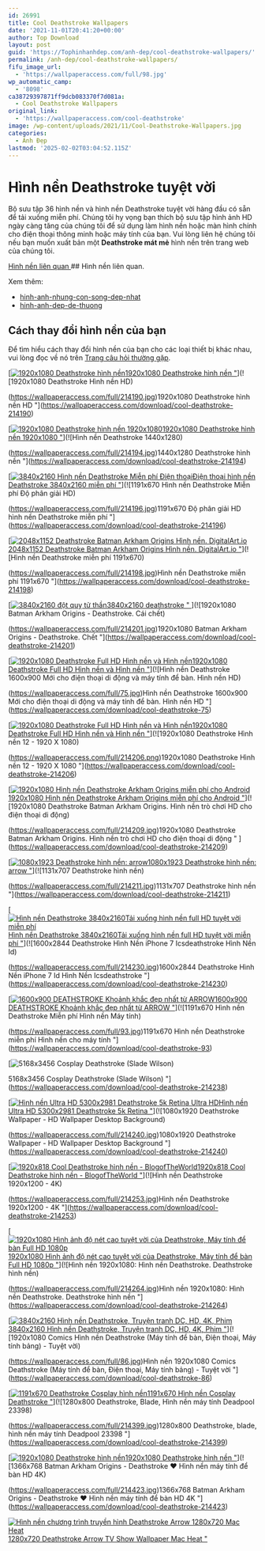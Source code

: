```yaml
---
id: 26991
title: Cool Deathstroke Wallpapers
date: '2021-11-01T20:41:20+00:00'
author: Top Download
layout: post
guid: 'https://Tophinhanhdep.com/anh-dep/cool-deathstroke-wallpapers/'
permalink: /anh-dep/cool-deathstroke-wallpapers/
fifu_image_url:
  - 'https://wallpaperaccess.com/full/98.jpg'
wp_automatic_camp:
  - '8098'
ca38729397871ff9dcb083370f7d081a:
  - Cool Deathstroke Wallpapers
original_link:
  - 'https://wallpaperaccess.com/cool-deathstroke'
image: /wp-content/uploads/2021/11/Cool-Deathstroke-Wallpapers.jpg
categories:
  - Ảnh Đẹp
lastmod: '2025-02-02T03:04:52.115Z'
---
```

# Hình nền Deathstroke tuyệt vời

Bộ sưu tập 36 hình nền và hình nền Deathstroke tuyệt vời hàng đầu có sẵn để tải xuống miễn phí. Chúng tôi hy vọng bạn thích bộ sưu tập hình ảnh HD ngày càng tăng của chúng tôi để sử dụng làm hình nền hoặc màn hình chính cho điện thoại thông minh hoặc máy tính của bạn. Vui lòng liên hệ chúng tôi nếu bạn muốn xuất bản một **Deathstroke mát mẻ** hình nền trên trang web của chúng tôi.

[Hình nền liên quan ](#related) ## Hình nền liên quan.

   
 Xem thêm:

   
- [hinh-anh-nhung-con-song-dep-nhat](https://tophinhanhdep.com/hinh-nen-dep/hinh-anh-nhung-con-song-dep-nhat/)
- [hinh-anh-dep-de-thuong](https://tophinhanhdep.com/hinh-anh-de-thuong/hinh-anh-dep-de-thuong/)

## Cách thay đổi hình nền của bạn

Để tìm hiểu cách thay đổi hình nền của bạn cho các loại thiết bị khác nhau, vui lòng đọc về nó trên [Trang câu hỏi thường gặp](https://tophinhanhdep.com/faq/).

  
[[![1920x1080 Deathstroke hình nền](https://wallpaperaccess.com/full/98.jpg)1920x1080 Deathstroke hình nền "](https://wallpaperaccess.com/download/cool-deathstroke-98)](![1920x1080 Deathstroke Hình nền HD)

(https://wallpaperaccess.com/full/214190.jpg)1920x1080 Deathstroke hình nền HD "](https://wallpaperaccess.com/download/cool-deathstroke-214190)

[[![1920x1080 Deathstroke hình nền 1920x1080](https://wallpaperaccess.com/full/214191.jpg)1920x1080 Deathstroke hình nền 1920x1080 "](https://wallpaperaccess.com/download/cool-deathstroke-214191)](![Hình nền Deathstroke 1440x1280)

(https://wallpaperaccess.com/full/214194.jpg)1440x1280 Deathstroke hình nền "](https://wallpaperaccess.com/download/cool-deathstroke-214194)

[[![3840x2160 Hình nền Deathstroke Miễn phí Điện thoại](https://wallpaperaccess.com/full/17798.jpg)Điện thoại hình nền Deathstroke 3840x2160 miễn phí "](https://wallpaperaccess.com/download/cool-deathstroke-17798)](![1191x670 Hình nền Deathstroke Miễn phí Độ phân giải HD)

(https://wallpaperaccess.com/full/214196.jpg)1191x670 Độ phân giải HD hình nền Deathstroke miễn phí "](https://wallpaperaccess.com/download/cool-deathstroke-214196)

[[![2048x1152 Deathstroke Batman Arkham Origins Hình nền.  DigitalArt.io](https://wallpaperaccess.com/full/214197.jpg)2048x1152 Deathstroke Batman Arkham Origins Hình nền. DigitalArt.io "](https://wallpaperaccess.com/download/cool-deathstroke-214197)](![Hình nền Deathstroke miễn phí 1191x670)

(https://wallpaperaccess.com/full/214198.jpg)Hình nền Deathstroke miễn phí 1191x670 "](https://wallpaperaccess.com/download/cool-deathstroke-214198)

[[![3840x2160 đột quỵ tử thần](https://wallpaperaccess.com/full/214199.jpg)3840x2160 deathstroke " ](https://wallpaperaccess.com/download/cool-deathstroke-214199)](![1920x1080 Batman Arkham Origins - Deathstroke.  Cái chết)

(https://wallpaperaccess.com/full/214201.jpg)1920x1080 Batman Arkham Origins - Deathstroke. Chết "](https://wallpaperaccess.com/download/cool-deathstroke-214201)

[[![1920x1080 Deathstroke Full HD Hình nền và Hình nền](https://wallpaperaccess.com/full/214202.jpg)1920x1080 Deathstroke Full HD Hình nền và Hình nền "](https://wallpaperaccess.com/download/cool-deathstroke-214202)](![Hình nền Deathstroke 1600x900 Mới cho điện thoại di động và máy tính để bàn.  Hình nền HD)

(https://wallpaperaccess.com/full/75.jpg)Hình nền Deathstroke 1600x900 Mới cho điện thoại di động và máy tính để bàn. Hình nền HD "](https://wallpaperaccess.com/download/cool-deathstroke-75)

[[![1920x1080 Deathstroke Full HD Hình nền và Hình nền](https://wallpaperaccess.com/full/214205.jpg)1920x1080 Deathstroke Full HD Hình nền và Hình nền "](https://wallpaperaccess.com/download/cool-deathstroke-214205)](![1920x1080 Deathstroke Hình nền 12 - 1920 X 1080)

(https://wallpaperaccess.com/full/214206.png)1920x1080 Deathstroke Hình nền 12 - 1920 X 1080 "](https://wallpaperaccess.com/download/cool-deathstroke-214206)

 [[![1920x1080 Hình nền Deathstroke Arkham Origins miễn phí cho Android](https://wallpaperaccess.com/full/214207.jpg)1920x1080 Hình nền Deathstroke Arkham Origins miễn phí cho Android "](https://wallpaperaccess.com/download/cool-deathstroke-214207)](![1920x1080 Deathstroke Batman Arkham Origins.  Hình nền trò chơi HD cho điện thoại di động)

(https://wallpaperaccess.com/full/214209.jpg)1920x1080 Deathstroke Batman Arkham Origins. Hình nền trò chơi HD cho điện thoại di động " ](https://wallpaperaccess.com/download/cool-deathstroke-214209)

[[![1080x1923 Deathstroke hình nền: arrow](https://wallpaperaccess.com/full/214210.jpg)1080x1923 Deathstroke hình nền: arrow "](https://wallpaperaccess.com/download/cool-deathstroke-214210)](![1131x707 Deathstroke hình nền)

(https://wallpaperaccess.com/full/214211.jpg)1131x707 Deathstroke hình nền "](https://wallpaperaccess.com/download/cool-deathstroke-214211)

[[![Hình nền Deathstroke 3840x2160Tải xuống hình nền full HD tuyệt vời miễn phí](https://wallpaperaccess.com/full/214218.jpg)Hình nền Deathstroke 3840x2160Tải xuống hình nền full HD tuyệt vời miễn phí "](https://wallpaperaccess.com/download/cool-deathstroke-214218)](![1600x2844 Deathstroke Hình Nền iPhone 7 Icsdeathstroke Hình Nền Id)

(https://wallpaperaccess.com/full/214230.jpg)1600x2844 Deathstroke Hình Nền iPhone 7 Id Hình Nền Icsdeathstroke "](https://wallpaperaccess.com/download/cool-deathstroke-214230)

[[![1600x900 DEATHSTROKE Khoảnh khắc đẹp nhất từ ​​ARROW](https://wallpaperaccess.com/full/214236.jpg)1600x900 DEATHSTROKE Khoảnh khắc đẹp nhất từ ​​ARROW "](https://wallpaperaccess.com/download/cool-deathstroke-214236)](![1191x670 Hình nền Deathstroke Miễn phí Hình nền Máy tính)

(https://wallpaperaccess.com/full/93.jpg)1191x670 Hình nền Deathstroke miễn phí Hình nền cho máy tính "](https://wallpaperaccess.com/download/cool-deathstroke-93)

[![5168x3456 Cosplay Deathstroke (Slade Wilson)](https://wallpaperaccess.com/full/214238.jpg)

5168x3456 Cosplay Deathstroke (Slade Wilson) "](https://wallpaperaccess.com/download/cool-deathstroke-214238)

[[![Hình nền Ultra HD 5300x2981 Deathstroke 5k Retina Ultra HD](https://wallpaperaccess.com/full/214239.jpg)Hình nền Ultra HD 5300x2981 Deathstroke 5k Retina "](https://wallpaperaccess.com/download/cool-deathstroke-214239)](![1080x1920 Deathstroke Wallpaper - HD Wallpaper Desktop Background)

(https://wallpaperaccess.com/full/214240.jpg)1080x1920 Deathstroke Wallpaper - HD Wallpaper Desktop Background "](https://wallpaperaccess.com/download/cool-deathstroke-214240)

[[![1920x818 Cool Deathstroke hình nền - BlogofTheWorld](https://wallpaperaccess.com/full/214246.jpg)1920x818 Cool Deathstroke hình nền - BlogofTheWorld "](https://wallpaperaccess.com/download/cool-deathstroke-214246)](![Hình nền Deathstroke 1920x1200 - 4K)

(https://wallpaperaccess.com/full/214253.jpg)Hình nền Deathstroke 1920x1200 - 4K "](https://wallpaperaccess.com/download/cool-deathstroke-214253)

[[![1920x1080 Hình ảnh độ nét cao tuyệt vời của Deathstroke, Máy tính để bàn Full HD 1080p](https://wallpaperaccess.com/full/214254.jpg)1920x1080 Hình ảnh độ nét cao tuyệt vời của Deathstroke, Máy tính để bàn Full HD 1080p "](https://wallpaperaccess.com/download/cool-deathstroke-214254)](![Hình nền 1920x1080: Hình nền Deathstroke.  Deathstroke hình nền)

(https://wallpaperaccess.com/full/214264.jpg)Hình nền 1920x1080: Hình nền Deathstroke. Deathstroke hình nền "](https://wallpaperaccess.com/download/cool-deathstroke-214264)

[[![3840x2160 Hình nền Deathstroke, Truyện tranh DC, HD, 4K, Phim](https://wallpaperaccess.com/full/214268.jpg)3840x2160 Hình nền Deathstroke, Truyện tranh DC, HD, 4K, Phim "](https://wallpaperaccess.com/download/cool-deathstroke-214268)](![1920x1080 Comics Hình nền Deathstroke (Máy tính để bàn, Điện thoại, Máy tính bảng) - Tuyệt vời)

(https://wallpaperaccess.com/full/86.jpg)Hình nền 1920x1080 Comics Deathstroke (Máy tính để bàn, Điện thoại, Máy tính bảng) - Tuyệt vời "](https://wallpaperaccess.com/download/cool-deathstroke-86)

[[![1191x670 Deathstroke Cosplay hình nền](https://wallpaperaccess.com/full/214393.jpg)1191x670 Hình nền Cosplay Deathstroke "](https://wallpaperaccess.com/download/cool-deathstroke-214393)](![1280x800 Deathstroke, Blade, Hình nền máy tính Deadpool 23398)

(https://wallpaperaccess.com/full/214399.jpg)1280x800 Deathstroke, blade, hình nền máy tính Deadpool 23398 "](https://wallpaperaccess.com/download/cool-deathstroke-214399)

[[![1920x1080 Deathstroke hình nền](https://wallpaperaccess.com/full/214408.jpg)1920x1080 Deathstroke hình nền "](https://wallpaperaccess.com/download/cool-deathstroke-214408)](![1366x768 Batman Arkham Origins - Deathstroke ❤ Hình nền máy tính để bàn HD 4K)

(https://wallpaperaccess.com/full/214423.jpg)1366x768 Batman Arkham Origins - Deathstroke ❤ Hình nền máy tính để bàn HD 4K "](https://wallpaperaccess.com/download/cool-deathstroke-214423)

[![Hình nền chương trình truyền hình Deathstroke Arrow 1280x720 Mac Heat](https://wallpaperaccess.com/full/214426.jpg)1280x720 Deathstroke Arrow TV Show Wallpaper Mac Heat "](https://wallpaperaccess.com/download/cool-deathstroke-214426)
